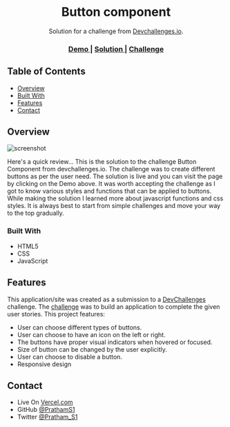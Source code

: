 <!-- Please update value in the {}  -->

<h1 align="center">Button component</h1>

<div align="center">
   Solution for a challenge from  <a href="http://devchallenges.io" target="_blank">Devchallenges.io</a>.
</div>

<div align="center">
  <h3>
    <a href="https://button-component-delta.vercel.app/">
      Demo
    </a>
    <span> | </span>
    <a href="https://{https://github.com/PrathamS1/Button-Component}">
      Solution
    </a>
    <span> | </span>
    <a href="https://devchallenges.io/challenges/ohgVTyJCbm5OZyTB2gNY">
      Challenge
    </a>
  </h3>
</div>

<!-- TABLE OF CONTENTS -->

## Table of Contents

- [Overview](#overview)
- [Built With](#built-with)
- [Features](#features)
- [Contact](#contact)

<!-- OVERVIEW -->

## Overview

![screenshot](https://github.com/PrathamS1/Button-Component/assets/91936136/f6522cfc-0e46-4736-8761-39618d4109c4)

Here's a quick review...
This is the solution to the challenge Button Component from devchallenges.io. The challenge was to create different buttons as per the user need.
The solution is live and you can visit the page by clicking on the Demo above.
It was worth accepting the challenge as I got to know various styles and functions that can be applied to buttons. While making the solution I learned more about javascript functions and css styles.
It is always best to start from simple challenges and move your way to the top gradually.

### Built With

- HTML5
- CSS
- JavaScript

## Features

This application/site was created as a submission to a [DevChallenges](https://devchallenges.io/challenges) challenge. The [challenge](https://devchallenges.io/challenges/ohgVTyJCbm5OZyTB2gNY) was to build an application to complete the given user stories.
This project features:
* User can choose different types of buttons.
* User can choose to have an icon on the left or right.
* The buttons have proper visual indicators when hovered or focused.
* Size of button can be changed by the user explicitly.
* User can choose to disable a button.
* Responsive design


## Contact

- Live On [Vercel.com](https://button-component-delta.vercel.app/)
- GitHub [@PrathamS1](https://github.com/PrathamS1)
- Twitter [@Pratham_S1](https://twitter.com/Pratham_S1)
